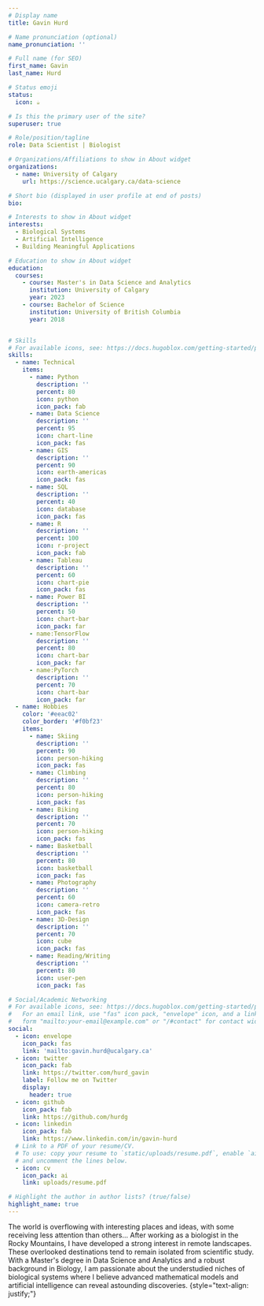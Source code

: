 ```yaml
---
# Display name
title: Gavin Hurd

# Name pronunciation (optional)
name_pronunciation: ''

# Full name (for SEO)
first_name: Gavin
last_name: Hurd

# Status emoji
status:
  icon: ☕️

# Is this the primary user of the site?
superuser: true

# Role/position/tagline
role: Data Scientist | Biologist

# Organizations/Affiliations to show in About widget
organizations:
  - name: University of Calgary
    url: https://science.ucalgary.ca/data-science

# Short bio (displayed in user profile at end of posts)
bio: 

# Interests to show in About widget
interests:
  - Biological Systems
  - Artificial Intelligence
  - Building Meaningful Applications

# Education to show in About widget
education:
  courses:
    - course: Master's in Data Science and Analytics
      institution: University of Calgary
      year: 2023
    - course: Bachelor of Science
      institution: University of British Columbia
      year: 2018


# Skills
# For available icons, see: https://docs.hugoblox.com/getting-started/page-builder/#icons
skills:
  - name: Technical
    items:
      - name: Python
        description: ''
        percent: 80
        icon: python
        icon_pack: fab
      - name: Data Science
        description: ''
        percent: 95
        icon: chart-line
        icon_pack: fas
      - name: GIS
        description: ''
        percent: 90
        icon: earth-americas
        icon_pack: fas
      - name: SQL
        description: ''
        percent: 40
        icon: database
        icon_pack: fas
      - name: R
        description: ''
        percent: 100
        icon: r-project
        icon_pack: fab
      - name: Tableau
        description: ''
        percent: 60
        icon: chart-pie
        icon_pack: fas
      - name: Power BI
        description: ''
        percent: 50
        icon: chart-bar
        icon_pack: far
      - name:TensorFlow
        description: ''
        percent: 80
        icon: chart-bar
        icon_pack: far
      - name:PyTorch
        description: ''
        percent: 70
        icon: chart-bar
        icon_pack: far     
  - name: Hobbies
    color: '#eeac02'
    color_border: '#f0bf23'
    items:
      - name: Skiing
        description: ''
        percent: 90
        icon: person-hiking
        icon_pack: fas
      - name: Climbing
        description: ''
        percent: 80
        icon: person-hiking
        icon_pack: fas
      - name: Biking
        description: ''
        percent: 70
        icon: person-hiking
        icon_pack: fas
      - name: Basketball
        description: ''
        percent: 80
        icon: basketball
        icon_pack: fas
      - name: Photography
        description: ''
        percent: 60
        icon: camera-retro
        icon_pack: fas
      - name: 3D-Design
        description: ''
        percent: 70
        icon: cube
        icon_pack: fas
      - name: Reading/Writing
        description: ''
        percent: 80
        icon: user-pen
        icon_pack: fas

# Social/Academic Networking
# For available icons, see: https://docs.hugoblox.com/getting-started/page-builder/#icons
#   For an email link, use "fas" icon pack, "envelope" icon, and a link in the
#   form "mailto:your-email@example.com" or "/#contact" for contact widget.
social:
  - icon: envelope
    icon_pack: fas
    link: 'mailto:gavin.hurd@ucalgary.ca'
  - icon: twitter
    icon_pack: fab
    link: https://twitter.com/hurd_gavin
    label: Follow me on Twitter
    display:
      header: true
  - icon: github
    icon_pack: fab
    link: https://github.com/hurdg
  - icon: linkedin
    icon_pack: fab
    link: https://www.linkedin.com/in/gavin-hurd
  # Link to a PDF of your resume/CV.
  # To use: copy your resume to `static/uploads/resume.pdf`, enable `ai` icons in `params.yaml`,
  # and uncomment the lines below.
  - icon: cv
    icon_pack: ai
    link: uploads/resume.pdf

# Highlight the author in author lists? (true/false)
highlight_name: true
---
```

The world is overflowing with interesting places and ideas, with some receiving less attention than others... After working as a biologist in the Rocky Mountains, I have developed a strong interest in remote landscapes. These overlooked destinations tend to remain isolated from scientific study. With a Master's degree in Data Science and Analytics and a robust background in Biology, I am passionate about the understudied niches of biological systems where I believe advanced mathematical models and artificial intelligence can reveal astounding discoveries. 
{style="text-align: justify;"}
